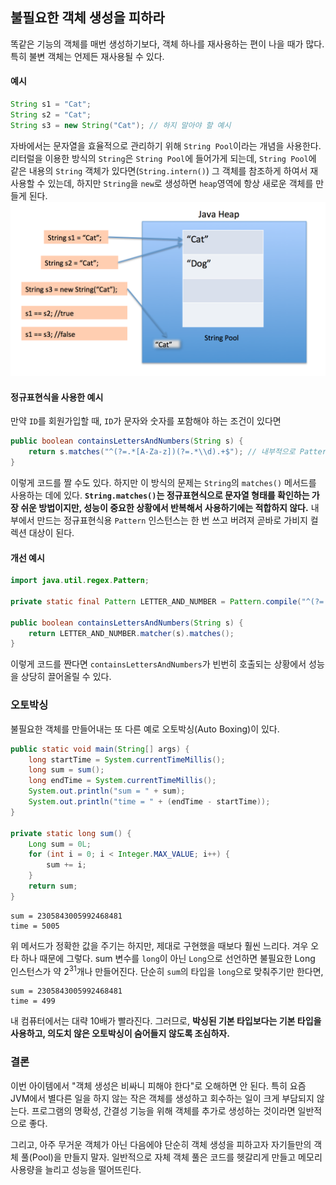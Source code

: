 ## 불필요한 객체 생성을 피하라
똑같은 기능의 객체를 매번 생성하기보다, 객체 하나를 재사용하는 편이 나을 때가 많다.
특히 불변 객체는 언제든 재사용될 수 있다.

#### 예시
```java
String s1 = "Cat";
String s2 = "Cat";
String s3 = new String("Cat"); // 하지 말아야 할 예시
```
자바에서는 문자열을 효율적으로 관리하기 위해 `String Pool`이라는 개념을 사용한다.
리터럴을 이용한 방식의 `String`은 `String Pool`에 들어가게 되는데,
`String Pool`에 같은 내용의 `String` 객체가 있다면(`String.intern()`) 그 객체를 참조하게 하여서 재사용할 수 있는데,
하지만 `String`을 `new`로 생성하면 `heap`영역에 항상 새로운 객체를 만들게 된다.
![img.png](img.png)

#### 정규표현식을 사용한 예시
만약 `ID`를 회원가입할 때, `ID`가 문자와 숫자를 포함해야 하는 조건이 있다면
```java
public boolean containsLettersAndNumbers(String s) {
    return s.matches("^(?=.*[A-Za-z])(?=.*\\d).+$"); // 내부적으로 Pattern.compile() 호출
}
```
이렇게 코드를 짤 수도 있다. 하지만 이 방식의 문제는 `String`의 `matches()` 메서드를 사용하는 데에 있다.
**`String.matches()`는 정규표현식으로 문자열 형태를 확인하는 가장 쉬운 방법이지만,
성능이 중요한 상황에서 반복해서 사용하기에는 적합하지 않다.**
내부에서 만드는 정규표현식용 `Pattern` 인스턴스는 한 번 쓰고 버려져 곧바로 가비지 컬렉션 대상이 된다.

#### 개선 예시
```java
import java.util.regex.Pattern;

private static final Pattern LETTER_AND_NUMBER = Pattern.compile("^(?=.*[A-Za-z])(?=.*\\d).+$");

public boolean containsLettersAndNumbers(String s) {
    return LETTER_AND_NUMBER.matcher(s).matches();
}
```
이렇게 코드를 짠다면 `containsLettersAndNumbers`가 빈번히 호출되는 상황에서 성능을 상당히 끌어올릴 수 있다.

### 오토박싱
불필요한 객체를 만들어내는 또 다른 예로 오토박싱(Auto Boxing)이 있다.
```java
public static void main(String[] args) {
    long startTime = System.currentTimeMillis();
    long sum = sum();
    long endTime = System.currentTimeMillis();
    System.out.println("sum = " + sum);
    System.out.println("time = " + (endTime - startTime));
}

private static long sum() {
    Long sum = 0L;
    for (int i = 0; i < Integer.MAX_VALUE; i++) {
        sum += i;
    }
    return sum;
}
```
```Console
sum = 2305843005992468481
time = 5005
```
위 메서드가 정확한 값을 주기는 하지만, 제대로 구현했을 때보다 훨씬 느리다. 겨우 오타 하나 때문에 그렇다.
sum 변수를 `long`이 아닌 `Long`으로 선언하면 불필요한 Long 인스턴스가 약 2<sup>31</sup>개나 만들어진다.
단순히 `sum`의 타입을 `long`으로 맞춰주기만 한다면,
```Console
sum = 2305843005992468481
time = 499
```
내 컴퓨터에서는 대략 10배가 빨라진다. 그러므로,
**박싱된 기본 타입보다는 기본 타입을 사용하고, 의도치 않은 오토박싱이 숨어들지 않도록 조심하자.**

### 결론
이번 아이템에서 "객체 생성은 비싸니 피해야 한다"로 오해하면 안 된다.
특히 요즘 JVM에서 별다른 일을 하지 않는 작은 객체를 생성하고 회수하는 일이 크게 부담되지 않는다.
프로그램의 명확성, 간결성 기능을 위해 객체를 추가로 생성하는 것이라면 일반적으로 좋다.

그리고, 아주 무거운 객체가 아닌 다음에야 단순히 객체 생성을 피하고자 자기들만의 객체 풀(Pool)을 만들지 말자.
일반적으로 자체 객체 풀은 코드를 헷갈리게 만들고 메모리 사용량을 늘리고 성능을 떨어뜨린다.